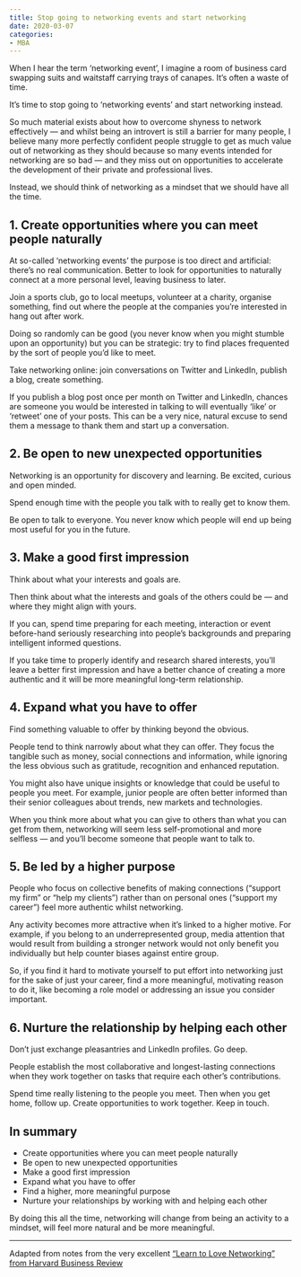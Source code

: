 ```yaml
---
title: Stop going to networking events and start networking
date: 2020-03-07
categories:
- MBA
---
```


When I hear the term ‘networking event’, I imagine a room of business card swapping suits and waitstaff carrying trays of canapes. It’s often a waste of time.

It’s time to stop going to ‘networking events’ and start networking instead.

So much material exists about how to overcome shyness to network effectively — and whilst being an introvert is still a barrier for many people, I believe many more perfectly confident people struggle to get as much value out of networking as they should because so many events intended for networking are so bad — and they miss out on opportunities to accelerate the development of their private and professional lives.
	
Instead, we should think of networking as a mindset that we should have all the time.

## 1. Create opportunities where you can meet people naturally

At so-called ‘networking events’ the purpose is too direct and artificial: there’s no real communication. Better to look for opportunities to naturally connect at a more personal level, leaving business to later.

Join a sports club, go to local meetups, volunteer at a charity, organise something, find out where the people at the companies you’re interested in hang out after work.

Doing so randomly can be good (you never know when you might stumble upon an opportunity) but you can be strategic: try to find places frequented by the sort of people you’d like to meet.

Take networking online: join conversations on Twitter and LinkedIn, publish a blog, create something.

If you publish a blog post once per month on Twitter and LinkedIn, chances are someone you would be interested in talking to will eventually ‘like’ or ‘retweet’ one of your posts. This can be a very nice, natural excuse to send them a message to thank them and start up a conversation.

## 2. Be open to new unexpected opportunities

Networking is an opportunity for discovery and learning. Be excited, curious and open minded.

Spend enough time with the people you talk with to really get to know them.

Be open to talk to everyone. You never know which people will end up being most useful for you in the future.

## 3. Make a good first impression

Think about what your interests and goals are.

Then think about what the interests and goals of the others could be — and where they might align with yours.

If you can, spend time preparing for each meeting, interaction or event before-hand seriously researching into people’s backgrounds and preparing intelligent informed questions.

If you take time to properly identify and research shared interests, you’ll leave a better first impression and have a better chance of creating a more authentic and it will be more meaningful long-term relationship.

## 4. Expand what you have to offer

Find something valuable to offer by thinking beyond the obvious.

People tend to think narrowly about what they can offer. They focus the tangible such as money, social connections and information, while ignoring the less obvious such as gratitude, recognition and enhanced reputation.

You might also have unique insights or knowledge that could be useful to people you meet. For example, junior people are often better informed than their senior colleagues about trends, new markets and technologies.

When you think more about what you can give to others than what you can get from them, networking will seem less self-promotional and more selfless — and you’ll become someone that people want to talk to.

## 5. Be led by a higher purpose

People who focus on collective benefits of making connections (“support my firm” or “help my clients”) rather than on personal ones (“support my career”) feel more authentic whilst networking.

Any activity becomes more attractive when it’s linked to a higher motive. For example, if you belong to an underrepresented group, media attention that would result from building a stronger network would not only benefit you individually but help counter biases against entire group.

So, if you find it hard to motivate yourself to put effort into networking just for the sake of just your career, find a more meaningful, motivating reason to do it, like becoming a role model or addressing an issue you consider important.

## 6. Nurture the relationship by helping each other

Don’t just exchange pleasantries and LinkedIn profiles. Go deep.

People establish the most collaborative and longest-lasting connections when they work together on tasks that require each other’s contributions.

Spend time really listening to the people you meet. Then when you get home, follow up. Create opportunities to work together. Keep in touch.

## In summary

- Create opportunities where you can meet people naturally
- Be open to new unexpected opportunities
- Make a good first impression
- Expand what you have to offer
- Find a higher, more meaningful purpose
- Nurture your relationships by working with and helping each other

By doing this all the time, networking will change from being an activity to a mindset, will feel more natural and be more meaningful.

---

Adapted from notes from the very excellent [“Learn to Love Networking” from Harvard Business Review](https://hbr.org/2016/05/learn-to-love-networking)

